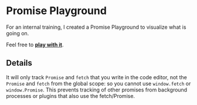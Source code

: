 
# Promise Playground
For an internal training, I created a Promise Playground to visualize what is going on.

Feel free to **[play with it](https://jovdb.github.io/promise-playground/)**.

## Details
It will only track `Promise` and `fetch` that you write in the code editor, not the `Promise` and `fetch` from the global scope: so you cannot use `window.fetch` or `window.Promise`.
This prevents tracking of other promises from background processes or plugins that also use the fetch/Promise.